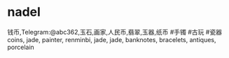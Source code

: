 # nadel
钱币,Telegram:@abc362,玉石,画家,人民币,翡翠,玉器,纸币 #手镯 #古玩 #瓷器 coins, jade, painter, renminbi, jade, jade, banknotes, bracelets, antiques, porcelain
